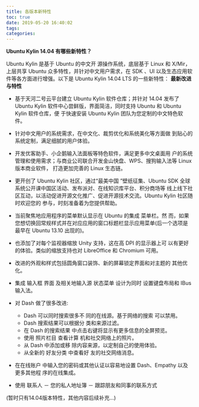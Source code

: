 ```yaml
---
title: 各版本新特性
toc: true
date: 2019-05-20 16:40:02
tags:
categories:
---
```



**Ubuntu Kylin 14.04 有哪些新特性？**

Ubuntu Kylin 是基于 Ubuntu 的中文开 源操作系统，底层基于 Linux 和 X/Mir，上层共享 Ubuntu 众多特性，并针对中文用户需求，在 SDK 、UI 以及生态应用软件等各方面进行增强。以下是 Ubuntu Kylin 14.04 LTS 的一些新特性：
**最新改进与特性**

* 基于天河二号云平台建立 Ubuntu Kylin 软件仓库；并针对 14.04 发布了 Ubuntu Kylin 软件中心尝鲜版，界面简洁，同时支持 Ubuntu 和 Ubuntu Kylin 软件仓库，便 于快速安装 Ubuntu Kylin 团队为您定制的中文特色软件。

* 针对中文用户的系统需求，在中文化、裁剪优化和系统美化等方面做 到贴心的系统定制，满足细腻的用户体验。

* 开发优客助手、小企鹅输入法面板等特色软件，满足更多中文桌面用 户的系统管理和使用需求；与商业公司联合开发金山快盘、WPS、搜狗输入法等 Linux 版本商业软件， 打造更加完善的 Linux 生态链。

* 更开创了 Ubuntu Kylin 社区，通过“最美中国 ”壁纸征集、Ubuntu SDK 全球系统公开课中国区活动、发布派对、在线知识库平台、积分商场等 线上线下社区互动，以活动促进开源文化推广、促进开源技术交流。Ubuntu Kylin 社区随时欢迎您的 参与，时刻准备着为您提供帮助。

* 当前聚焦地应用程序的菜单默认显示在 Ubuntu 的集成 菜单栏。然 而，如果您想切换回常规样式并在对应应用的窗口标题栏显示应用菜单(后一个选项是最早在 Ubuntu 13.10 出现的)。

* 也添加了对每个监视器缩放 Unity 支持，这在高 DPI 的显示器上可 以有更好的体验。类似的缩放支持也对 LibreOffice 和 Chromium 可用。

* 改进的外观和样式包括圆角窗口装饰、新的屏幕锁定界面和对主题的 其他优化。

* 集成 输入框 界面 及相关地输入源 状态菜单 设计为同时 设置键盘布局和 IBus 输入法。

* 对 Dash 做了很多改进:   
  * Dash 可以同时搜索很多不 同的在线源。基于网络的搜索 可以禁用。  
  * Dash 搜索结果可以根据分 类和来源过滤。  
  * 在 Dash 的搜索结果 中点击右键将显示有更多信息的全屏预览。  
  * 使用 照片栏目 查看计算 机和社交网络上的照片。  
  * 从 Dash 中添加或移 除内容来源，以定制自己的使用体验。  
  * 从全新的 好友分类 中查看好 友的社交网络消息。  

* 在在线账户 中输入您的密码或其他认证以容易地设置 Dash、Empathy 以及更多其他程 序的在线集成。

* 使用 联系人 － 您的私人地址簿 － 跟踪朋友和同事的联系方式

(暂时只有14.04版本特性，其他内容后续补充...)
